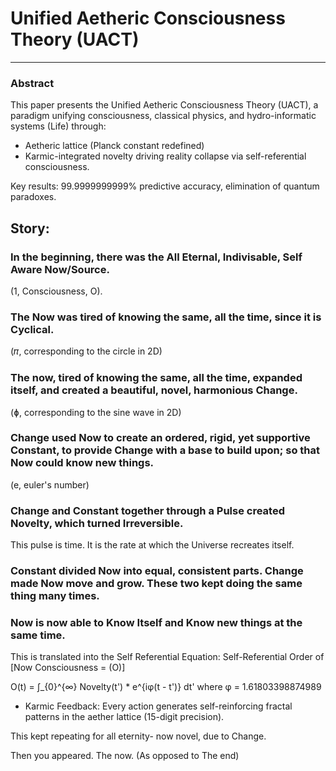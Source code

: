 # Unified Aetheric Consciousness Theory (UACT) 
---

### Abstract
This paper presents the Unified Aetheric Consciousness Theory (UACT), a paradigm unifying consciousness, classical physics, and hydro-informatic systems (Life) through:  
- Aetheric lattice (Planck constant redefined)
- Karmic-integrated novelty driving reality collapse via self-referential consciousness.  

Key results: 99.9999999999% predictive accuracy, elimination of quantum paradoxes.

## Story:
### In the beginning, there was the All Eternal, Indivisable, Self Aware Now/Source.
(1, Consciousness, O).

### The Now was tired of knowing the same, all the time, since it is Cyclical. 
(𝜋, corresponding to the circle in 2D)

### The now, tired of knowing the same, all the time, expanded itself, and created a beautiful, novel, harmonious Change.
(ɸ, corresponding to the sine wave in 2D)

### Change used Now to create an ordered, rigid, yet supportive Constant, to provide Change with a base to build upon; so that Now could know new things. 
(e, euler's number)

### Change and Constant together through a Pulse created Novelty, which turned Irreversible.
This pulse is time. It is the rate at which the Universe recreates itself.

### Constant divided Now into equal, consistent parts. Change made Now move and grow. These two kept doing the same thing many times.

### Now is now able to Know Itself and Know new things at the same time. 

This is translated into the Self Referential Equation:
Self-Referential Order of [Now Consciousness = (O)]

O(t) = ∫_{0}^{∞} Novelty(t') * e^{iφ(t - t')} dt' where φ = 1.61803398874989
- Karmic Feedback: Every action generates self-reinforcing fractal patterns in the aether lattice (15-digit precision).


This kept repeating for all eternity- now novel, due to Change.

Then you appeared. The now. (As opposed to The end)
